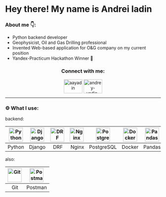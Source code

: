 # Hey there! My name is Andrei Iadin

### About me 👇:
- Python backend developer
- Geophysicist, Oil and Gas Drilling professional
- Invented Web-based application for O&G company on my current position
- Yandex-Practicum Hackathon Winner 🥇

<h3 align="center">Connect with me:</h3>
<p align="center">
<a href="https://t.me/aayadin" target="blank"><img align="center" src="https://www.svgrepo.com/show/354443/telegram.svg" alt="aayadin" height="45" width="60" /></a>   <a href="https://www.linkedin.com/in/andrey-yadin-42838774/" target="blank"><img align="center" src="https://cdn.jsdelivr.net/gh/devicons/devicon/icons/linkedin/linkedin-original.svg" alt="andrey-yadin-42838774" height="45" width="60" /></a>
</p>

---

### :gear: What I use:

backend:  

| <a href="https://www.python.org/" target="_blank" rel="noreferrer"><img width="45" height="45" alt="Python" src="https://cdn.jsdelivr.net/gh/devicons/devicon/icons/python/python-original.svg" /></a> | <a href="https://www.djangoproject.com/" target="_blank" rel="noreferrer"><img width="45" height="45" alt="Django" src="https://cdn.jsdelivr.net/gh/devicons/devicon/icons/django/django-plain.svg" /></a> | <a href="https://www.django-rest-framework.org/" target="_blank" rel="noreferrer"><img width="45" height="45" alt="DRF" src="https://icon.icepanel.io/Technology/svg/Django-REST.svg" /></a> | <a href="https://nginx.org/" target="_blank" rel="noreferrer"><img width="45" height="45" alt="Nginx" src="https://cdn.jsdelivr.net/gh/devicons/devicon/icons/nginx/nginx-original.svg" /></a> | <a href="https://www.postgresql.org/" target="_blank" rel="noreferrer"><img width="45" height="45" alt="PostgreSQL" src="https://cdn.jsdelivr.net/gh/devicons/devicon/icons/postgresql/postgresql-original.svg" /></a> | <a href="https://www.docker.com/" target="_blank" rel="noreferrer"><img width="45" height="45" alt="Docker" src="https://cdn.jsdelivr.net/gh/devicons/devicon/icons/docker/docker-original.svg" /></a> | <a href="https://pandas.pydata.org/" target="_blank" rel="noreferrer"><img width="45" height="45" alt="Pandas" src="https://cdn.jsdelivr.net/gh/devicons/devicon/icons/pandas/pandas-original.svg" /></a> |
| --- | --- | --- | --- | --- | --- | --- |
| Python | Django | &nbsp;&nbsp;DRF | &nbsp;Nginx | PostgreSQL | Docker | Pandas |


also:  

| <a href="https://git-scm.com/" target="_blank" rel="noreferrer"><img width="45" height="45" alt="Git" src="https://cdn.jsdelivr.net/gh/devicons/devicon/icons/git/git-plain.svg" /></a> | <a href="https://www.postman.com/" target="_blank" rel="noreferrer"><img width="45" height="45" alt="Postman" src="https://simpleicons.org/icons/postman.svg" /></a> |
| --- | --- |
| &nbsp;&nbsp;&nbsp;Git | Postman |
